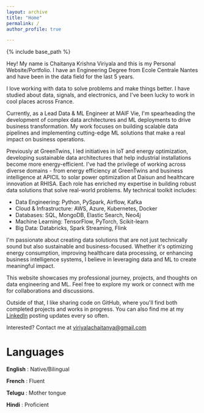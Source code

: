 ```yaml
---
layout: archive
title: "Home"
permalink: /
author_profile: true

---
```


{% include base_path %}


Hey! My name is Chaitanya Krishna Viriyala and this is my Personal Website/Portfolio. I have an Engineering Degree from Ecole Centrale Nantes and have been in the data field for the last 5 years.

I love working with data to solve problems and make things better. I have studied about data, signals, and electronics, and I've been lucky to work in cool places across France.

Currently, as a Lead Data & ML Engineer at MAIF Vie, I'm spearheading the development of complex data architectures and ML deployments to drive business transformation. My work focuses on building scalable data pipelines and implementing cutting-edge ML solutions that make a real impact on business operations.


Previously at GreenTwins, I led initiatives in IoT and energy optimization, developing sustainable data architectures that help industrial installations become more energy-efficient. I've had the privilege of working across diverse domains - from energy efficiency at GreenTwins and business intelligence at APICIL to solar power optimization at Daisun and healthcare innovation at RHISA. Each role has enriched my expertise in building robust data solutions that solve real-world problems.
My technical toolkit includes:

- Data Engineering: Python, PySpark, Airflow, Kafka
- Cloud & Infrastructure: AWS, Azure, Kubernetes, Docker
- Databases: SQL, MongoDB, Elastic Search, Neo4j
- Machine Learning: TensorFlow, PyTorch, Scikit-learn
- Big Data: Databricks, Spark Streaming, Flink

I'm passionate about creating data solutions that are not just technically sound but also sustainable and business-focused. Whether it's optimizing energy consumption, improving healthcare data processing, or enhancing business intelligence systems, I believe in leveraging data and ML to create meaningful impact.


This website showcases my professional journey, projects, and thoughts on data engineering and ML. Feel free to explore my work or connect with me for collaborations and discussions.

Outside of that, I like sharing code on GitHub, where you'll find both completed projects and works in progress. You can also find me at my 
<a href="https://www.linkedin.com/in/chaitanya-krishna-viriyala-3956b011/" target="_blank">LinkedIn</a> posting updates every so often.

Interested? Contact me at [viriyalachaitanya@gmail.com](mailto:viriyalachaitanya@gmail.com)


Languages
======

**English** : Native/Bilingual

**French**  : Fluent

**Telugu**  : Mother tongue

**Hindi**   : Proficient


